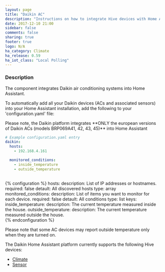 ```yaml
---
layout: page
title: "Daikin AC"
description: "Instructions on how to integrate Hive devices with Home Assistant."
date: 2017-12-10 21:00
sidebar: false
comments: false
sharing: true
footer: true
logo: N/A
ha_category: Climate
ha_release: 0.59
ha_iot_class: "Local Polling"
---
```


### Description ###

The component integrates Daikin air conditioning systems into Home Assistant.

To automatically add all your Daikin devices (ACs and associated sensors) into your Home Assistant installation, add the following to your 'configuration.yaml' file:

<p class='note warning'>
    Please note, the Daikin platform integrates **ONLY the european versions of Daikin ACs (models BRP069A41, 42, 43, 45)** into Home Assistant
</p>

```yaml
# Example configuration.yaml entry
daikin:
  hosts:
    - 192.168.4.161

  monitored_conditions:
    - inside_temperature  
    - outside_temperature  
    
```

{% configuration %}
hosts:
  description: List of IP addresses or hostnames.
  required: false
  detault: All discovered hosts
  type: array
monitored_conditions:
  description: List of items you want to monitor for each device.
  required: false
  detault: All conditions
  type: list
  keys:
    inside_temperature:
      description: The current temperature measured inside the house.
    outside_temperature:
      description: The current temperature measured outside the house.      
{% endconfiguration %}

<p class='note warning'>
    Please note that some AC devices may report outside temperature only when they are turned on.
</p>


The Daikin Home Assistant platform currently supports the following Hive devices:

- [Climate](/components/climate.daikin)
- [Sensor](/components/sensor.daikin)
